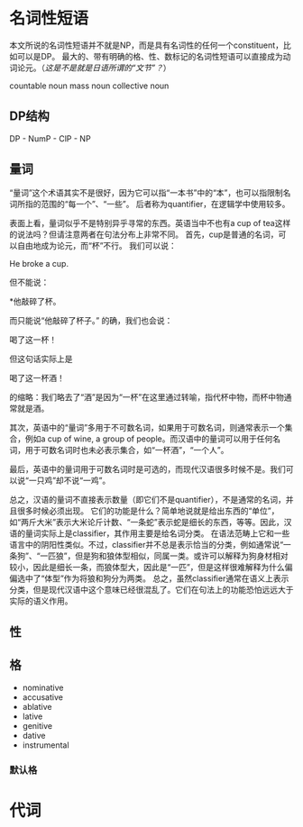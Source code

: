 # 名词性短语

本文所说的名词性短语并不就是NP，而是具有名词性的任何一个constituent，比如可以是DP。
最大的、带有明确的格、性、数标记的名词性短语可以直接成为动词论元。（*这是不是就是日语所谓的“文节”？*）

countable noun
mass noun
collective noun

## DP结构

DP - NumP - ClP - NP

## 量词

“量词”这个术语其实不是很好，因为它可以指“一本书”中的“本”，也可以指限制名词所指的范围的“每一个”、“一些”。
后者称为quantifier，在逻辑学中使用较多。

表面上看，量词似乎不是特别异乎寻常的东西。英语当中不也有a cup of tea这样的说法吗？但请注意两者在句法分布上非常不同。
首先，cup是普通的名词，可以自由地成为论元，而“杯”不行。
我们可以说：

He broke a cup.

但不能说：

*他敲碎了杯。

而只能说“他敲碎了杯子。”
的确，我们也会说：

喝了这一杯！

但这句话实际上是

喝了这一杯酒！

的缩略：我们略去了“酒”是因为“一杯”在这里通过转喻，指代杯中物，而杯中物通常就是酒。

其次，英语中的“量词”多用于不可数名词，如果用于可数名词，则通常表示一个集合，例如a cup of wine, a group of people。而汉语中的量词可以用于任何名词，用于可数名词时也未必表示集合，如“一杯酒”，“一个人”。

最后，英语中的量词用于可数名词时是可选的，而现代汉语很多时候不是。我们可以说“一只鸡”却不说“一鸡”。

总之，汉语的量词不直接表示数量（即它们不是quantifier），不是通常的名词，并且很多时候必须出现。
它们的功能是什么？简单地说就是给出东西的“单位”，如“两斤大米”表示大米论斤计数、“一条蛇”表示蛇是细长的东西，等等。因此，汉语的量词实际上是classifier，其作用主要是给名词分类。
在语法范畴上它和一些语言中的阴阳性类似。不过，classifier并不总是表示恰当的分类，例如通常说“一条狗”、“一匹狼”，但是狗和狼体型相似，同属一类。或许可以解释为狗身材相对较小，因此是细长一条，而狼体型大，因此是“一匹”，但是这样很难解释为什么偏偏选中了“体型”作为将狼和狗分为两类。
总之，虽然classifier通常在语义上表示分类，但是现代汉语中这个意味已经很混乱了。它们在句法上的功能恐怕远远大于实际的语义作用。

## 性



## 格

- nominative
- accusative
- ablative
- lative
- genitive
- dative
- instrumental

### 默认格

# 代词
